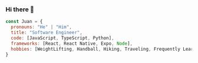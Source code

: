 ### Hi there 👋
```javascript
const Juan = {
  pronouns: "He" | "Him",
  title: "Software Engineer",
  code: [JavaScript, TypeScript, Python],
  frameworks: [React, React Native, Expo, Node],
  hobbies: [WeightLifting, Handball, Hiking, Traveling, Frequently Learning New Things]
}
```
<!--
**JuanJMendoza/JuanJMendoza** is a ✨ _special_ ✨ repository because its `README.md` (this file) appears on your GitHub profile.

Here are some ideas to get you started:

- 🔭 I’m currently working on ...
- 🌱 I’m currently learning ...
- 👯 I’m looking to collaborate on ...
- 🤔 I’m looking for help with ...
- 💬 Ask me about ...
- 📫 How to reach me: ...
- 😄 Pronouns: ...
- ⚡ Fun fact: ...
-->
